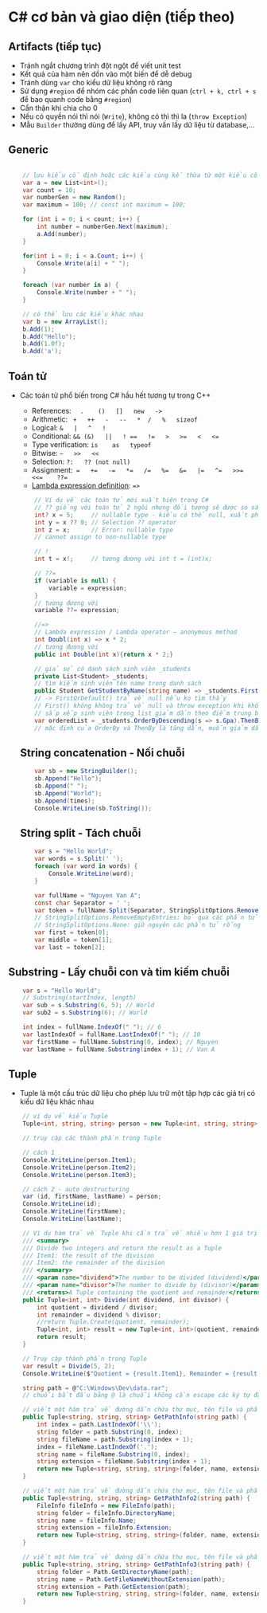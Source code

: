 # C# cơ bản và giao diện (tiếp theo)

## Artifacts (tiếp tục)

- Tránh ngắt chương trình đột ngột để viết unit test
- Kết quả của hàm nên dồn vào một biến để dễ debug
- Tránh dùng `var` cho kiểu dữ liệu không rõ ràng 
- Sử dụng `#region` để nhóm các phần code liên quan (`ctrl + k, ctrl + s` để bao quanh code bằng `#region`)
- Cẩn thận khi chia cho 0 
- Nếu có quyền nói thì nói (`Write`), không có thì thì la (`throw Exception`) 
- Mẫu `Builder` thường dùng để lấy API, truy vấn lấy dữ liệu từ database,...

## Generic

```cs

    // lưu kiểu cố định hoặc các kiểu cùng kế thừa từ một kiểu cố định
    var a = new List<int>();
    var count = 10;
    var numberGen = new Random();
    var maximum = 100; // const int maximum = 100;

    for (int i = 0; i < count; i++) {
        int number = numberGen.Next(maximum);
        a.Add(number);
    }

    for(int i = 0; i < a.Count; i++) {
        Console.Write(a[i] + " ");
    }

    foreach (var number in a) {
        Console.Write(number + " ");
    }

    // có thể lưu các kiểu khác nhau
    var b = new ArrayList();
    b.Add(1);
    b.Add("Hello");
    b.Add(1.0f);
    b.Add('a');

```

## Toán tử
- Các toán tử phổ biến trong C# hầu hết tương tự trong C++
    - References: `  .    ()   []   new   ->`
    - Arithmetic: ` +   ++   -   --   *  /   %   sizeof`
    - Logical:  `&   |   ^   !`
    - Conditional: `&& (&)   ||   ! ==   !=   >   >=   <   <=`
    - Type verification:   `is    as   typeof`
    - Bitwise:  `~   >>   <<` 
    - Selection:   `?:   ?? (not null)`
    - Assignment:` =   +=   -=   *=   /=   %=   &=   |=   ^=   >>=   <<=    ??=`
    - [Lambda expression definition](https://learn.microsoft.com/en-us/dotnet/csharp/language-reference/operators/lambda-operator):   `=>`

    ```cs
        // Ví dụ về các toán tử mới xuất hiện trong C#
        // ?? giống với toán tử 2 ngôi nhưng đối tượng sẽ được so sánh mặc định với null
        int? x = 5;     // nullable type - kiểu có thể null, xuất phát từ nhu cầu sử dụng trong database, 
        int y = x ?? 0; // Selection ?? operator
        int z = x;      // Error: nullable type
        // cannot assign to non-nullable type

        // !
        int t = x!;     // tương đương với int t = (int)x;

        // ??=
        if (variable is null) {
            variable = expression;
        }
        // tương đương với
        variable ??= expression;

        //=>
        // Lambda expression / Lambda operator – anonymous method
        int Doubl(int x) => x * 2; 
        // tương đương với
        public int Double(int x){return x * 2;}

        // giả sử có danh sách sinh viên _students
        private List<Student> _students;
        // tìm kiếm sinh viên tên name trong danh sách
        public Student GetStudentByName(string name) => _students.FirstOrDefault(s => s.Name == name);
        // -> FirstOrDefault() trả về null nếu ko tìm thấy
        // First() không không trả về null và throw exception khi không thấy phần tử
        // sắp xếp sinh viên trong list giảm dần theo điểm trung bình (thông thường nên phát sinh một list clone), sau đó sx tên theo alphabet
        var orderedList = _students.OrderByDescending(s => s.Gpa).ThenBy(s => s.Name);
        // mặc định của OrderBy và ThenBy là tăng dần, muốn giảm dần thì thêm Descending vào như ví dụ trên

    ```

    ## String concatenation - Nối chuỗi
    ```cs
        var sb = new StringBuilder();
        sb.Append("Hello");
        sb.Append(" ");
        sb.Append("World");
        sb.Append(times);
        Console.WriteLine(sb.ToString());

    ```

    ## String split - Tách chuỗi
    ```cs
        var s = "Hello World";
        var words = s.Split(' ');
        foreach (var word in words) {
            Console.WriteLine(word);
        }

        var fullName = "Nguyen Van A";
        const char Separator = ' ';
        var token = fullName.Split(Separator, StringSplitOptions.RemoveEmptyEntries);
        // StringSplitOptions.RemoveEmptyEntries: bỏ qua các phần tử rỗng
        // StringSplitOptions.None: giữ nguyên các phần tử rỗng
        var first = token[0];
        var middle = token[1];
        var last = token[2];
    ```

## Substring - Lấy chuỗi con và tim kiếm chuỗi
```cs
    var s = "Hello World";
    // Substring(startIndex, length)
    var sub = s.Substring(6, 5); // World
    var sub2 = s.Substring(6); // World

    int index = fullName.IndexOf(" "); // 6
    var lastIndexOf = fullName.LastIndexOf(" "); // 10
    var firstName = fullName.Substring(0, index); // Nguyen
    var lastName = fullName.Substring(index + 1); // Van A
```

## Tuple 
- Tuple là một cấu trúc dữ liệu cho phép lưu trữ một tập hợp các giá trị có kiểu dữ liệu khác nhau
```cs
    // ví dụ về kiểu Tuple
    Tuple<int, string, string> person = new Tuple<int, string, string>(1, "Nguyen Van", "A");

    // truy cập các thành phần trong Tuple

    // cách 1
    Console.WriteLine(person.Item1);
    Console.WriteLine(person.Item2);
    Console.WriteLine(person.Item3);

    // cách 2 - auto destructuring
    var (id, firstName, lastName) = person;
    Console.WriteLine(id);
    Console.WriteLine(firstName);
    Console.WriteLine(lastName);

    // Ví dụ hàm trả về Tuple khi cần trả về nhiều hơn 1 giá trị
    /// <summary>
    /// Divide two integers and return the result as a Tuple
    /// Item1: the result of the division
    /// Item2: the remainder of the division
    /// </summary>
    /// <param name="dividend">The number to be divided (dividend)</param>
    /// <param name="divisor">The number to divide by (divisor)</param>
    /// <returns>A Tuple containing the quotient and remainder</returns>
    public Tuple<int, int> Divide(int dividend, int divisor) {
        int quotient = dividend / divisor;
        int remainder = dividend % divisor;
        //return Tuple.Create(quotient, remainder);
        Tuple<int, int> result = new Tuple<int, int>(quotient, remainder);
        return result;
    }

    // Truy cập thành phần trong Tuple
    var result = Divide(5, 2);
    Console.WriteLine($"Quotient = {result.Item1}, Remainder = {result.Item2}");

    string path = @"C:\Windows\Dev\data.rar";
    // chuỗi bắt đầu bằng @ là chuỗi không cần escape các ký tự đặc biệt như \ 

    // viết một hàm trả về đường dẫn chứa thư mục, tên file và phần mở rộng
    public Tuple<string, string, string> GetPathInfo(string path) {
        int index = path.LastIndexOf('\\');
        string folder = path.Substring(0, index);
        string fileName = path.Substring(index + 1);
        index = fileName.LastIndexOf('.');
        string name = fileName.Substring(0, index);
        string extension = fileName.Substring(index + 1);
        return new Tuple<string, string, string>(folder, name, extension);
    }

    // viết một hàm trả về đường dẫn chứa thư mục, tên file và phần mở rộng dùng FileInfo trong System.IO
    public Tuple<string, string, string> GetPathInfo2(string path) {
        FileInfo fileInfo = new FileInfo(path);
        string folder = fileInfo.DirectoryName;
        string name = fileInfo.Name;
        string extension = fileInfo.Extension;
        return new Tuple<string, string, string>(folder, name, extension);
    }

    // viết một hàm trả về đường dẫn chứa thư mục, tên file và phần mở rộng dùng Path
    public Tuple<string, string, string> GetPathInfo3(string path) {
        string folder = Path.GetDirectoryName(path);
        string name = Path.GetFileNameWithoutExtension(path);
        string extension = Path.GetExtension(path);
        return new Tuple<string, string, string>(folder, name, extension);
    }

```